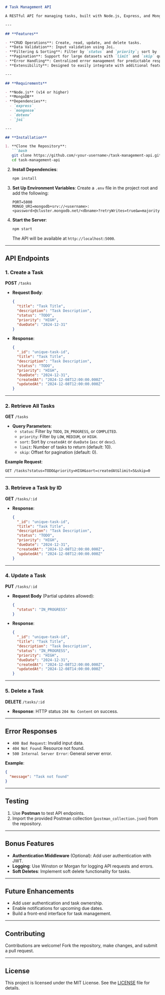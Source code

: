 ```markdown
# Task Management API

A RESTful API for managing tasks, built with Node.js, Express, and MongoDB. The API supports basic CRUD operations, data validation, filtering, sorting, and pagination. Designed with proper error handling and efficient database interactions.

---

## **Features**

- **CRUD Operations**: Create, read, update, and delete tasks.
- **Data Validation**: Input validation using Joi.
- **Filtering & Sorting**: Filter by `status` and `priority`; sort by `createdAt` or `dueDate`.
- **Pagination**: Support for large datasets with `limit` and `skip` query parameters.
- **Error Handling**: Centralized error management for predictable responses.
- **Extensibility**: Designed to easily integrate with additional features like authentication.

---

## **Requirements**

- **Node.js** (v14 or higher)
- **MongoDB**
- **Dependencies**:
  - `express`
  - `mongoose`
  - `dotenv`
  - `joi`

---

## **Installation**

1. **Clone the Repository**:
   ```bash
   git clone https://github.com/<your-username>/task-management-api.git
   cd task-management-api
   ```

2. **Install Dependencies**:
   ```bash
   npm install
   ```

3. **Set Up Environment Variables**:
   Create a `.env` file in the project root and add the following:
   ```env
   PORT=5000
   MONGO_URI=mongodb+srv://<username>:<password>@cluster.mongodb.net/<dbname>?retryWrites=true&w=majority
   ```

4. **Start the Server**:
   ```bash
   npm start
   ```
   The API will be available at `http://localhost:5000`.

---

## **API Endpoints**

### **1. Create a Task**
**POST** `/tasks`
- **Request Body**:
  ```json
  {
    "title": "Task Title",
    "description": "Task Description",
    "status": "TODO",
    "priority": "HIGH",
    "dueDate": "2024-12-31"
  }
  ```
- **Response**:
  ```json
  {
    "_id": "unique-task-id",
    "title": "Task Title",
    "description": "Task Description",
    "status": "TODO",
    "priority": "HIGH",
    "dueDate": "2024-12-31",
    "createdAt": "2024-12-08T12:00:00.000Z",
    "updatedAt": "2024-12-08T12:00:00.000Z"
  }
  ```

---

### **2. Retrieve All Tasks**
**GET** `/tasks`
- **Query Parameters**:
  - `status`: Filter by `TODO`, `IN_PROGRESS`, or `COMPLETED`.
  - `priority`: Filter by `LOW`, `MEDIUM`, or `HIGH`.
  - `sort`: Sort by `createdAt` or `dueDate` (`asc` or `desc`).
  - `limit`: Number of tasks to return (default: 10).
  - `skip`: Offset for pagination (default: 0).

**Example Request**:
```http
GET /tasks?status=TODO&priority=HIGH&sort=createdAt&limit=5&skip=0
```

---

### **3. Retrieve a Task by ID**
**GET** `/tasks/:id`
- **Response**:
  ```json
  {
    "_id": "unique-task-id",
    "title": "Task Title",
    "description": "Task Description",
    "status": "TODO",
    "priority": "HIGH",
    "dueDate": "2024-12-31",
    "createdAt": "2024-12-08T12:00:00.000Z",
    "updatedAt": "2024-12-08T12:00:00.000Z"
  }
  ```

---

### **4. Update a Task**
**PUT** `/tasks/:id`
- **Request Body** (Partial updates allowed):
  ```json
  {
    "status": "IN_PROGRESS"
  }
  ```
- **Response**:
  ```json
  {
    "_id": "unique-task-id",
    "title": "Task Title",
    "description": "Task Description",
    "status": "IN_PROGRESS",
    "priority": "HIGH",
    "dueDate": "2024-12-31",
    "createdAt": "2024-12-08T12:00:00.000Z",
    "updatedAt": "2024-12-08T14:00:00.000Z"
  }
  ```

---

### **5. Delete a Task**
**DELETE** `/tasks/:id`
- **Response**: HTTP status `204 No Content` on success.

---

## **Error Responses**

- `400 Bad Request`: Invalid input data.
- `404 Not Found`: Resource not found.
- `500 Internal Server Error`: General server error.

**Example**:
```json
{
  "message": "Task not found"
}
```

---

## **Testing**

1. Use **Postman** to test API endpoints.
2. Import the provided Postman collection (`postman_collection.json`) from the repository.

---

## **Bonus Features**

- **Authentication Middleware** (Optional): Add user authentication with JWT.
- **Logging**: Use Winston or Morgan for logging API requests and errors.
- **Soft Deletes**: Implement soft delete functionality for tasks.

---

## **Future Enhancements**

- Add user authentication and task ownership.
- Enable notifications for upcoming due dates.
- Build a front-end interface for task management.

---

## **Contributing**

Contributions are welcome! Fork the repository, make changes, and submit a pull request.

---

## **License**

This project is licensed under the MIT License. See the [LICENSE](LICENSE) file for details.
```